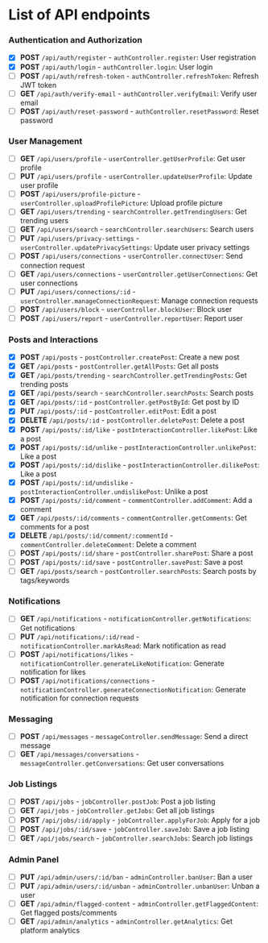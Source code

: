 # List of API endpoints

### Authentication and Authorization

- [x] **POST** `/api/auth/register` - `authController.register`: User registration
- [x] **POST** `/api/auth/login` - `authController.login`: User login
- [ ] **POST** `/api/auth/refresh-token` - `authController.refreshToken`: Refresh JWT token
- [ ] **GET** `/api/auth/verify-email` - `authController.verifyEmail`: Verify user email
- [ ] **POST** `/api/auth/reset-password` - `authController.resetPassword`: Reset password

### User Management

- [ ] **GET** `/api/users/profile` - `userController.getUserProfile`: Get user profile
- [ ] **PUT** `/api/users/profile` - `userController.updateUserProfile`: Update user profile
- [ ] **POST** `/api/users/profile-picture` - `userController.uploadProfilePicture`: Upload profile picture
- [ ] **GET** `/api/users/trending` - `searchController.getTrendingUsers`: Get trending users
- [ ] **GET** `/api/users/search` - `searchController.searchUsers`: Search users
- [ ] **PUT** `/api/users/privacy-settings` - `userController.updatePrivacySettings`: Update user privacy settings
- [ ] **POST** `/api/users/connections` - `userController.connectUser`: Send connection request
- [ ] **GET** `/api/users/connections` - `userController.getUserConnections`: Get user connections
- [ ] **PUT** `/api/users/connections/:id` - `userController.manageConnectionRequest`: Manage connection requests
- [ ] **POST** `/api/users/block` - `userController.blockUser`: Block user
- [ ] **POST** `/api/users/report` - `userController.reportUser`: Report user

### Posts and Interactions

- [x] **POST** `/api/posts` - `postController.createPost`: Create a new post
- [x] **GET** `/api/posts` - `postController.getAllPosts`: Get all posts
- [x] **GET** `/api/posts/trending` - `searchController.getTrendingPosts`: Get trending posts
- [x] **GET** `/api/posts/search` - `searchController.searchPosts`: Search posts
- [x] **GET** `/api/posts/:id` - `postController.getPostById`: Get post by ID
- [x] **PUT** `/api/posts/:id` - `postController.editPost`: Edit a post
- [x] **DELETE** `/api/posts/:id` - `postController.deletePost`: Delete a post
- [x] **POST** `/api/posts/:id/like` - `postInteractionController.likePost`: Like a post
- [x] **POST** `/api/posts/:id/unlike` - `postInteractionController.unlikePost`: Like a post
- [x] **POST** `/api/posts/:id/dislike` - `postInteractionController.dilikePost`: Like a post
- [x] **POST** `/api/posts/:id/undislike` - `postInteractionController.undislikePost`: Unlike a post
- [x] **POST** `/api/posts/:id/comment` - `commentController.addComment`: Add a comment
- [x] **GET** `/api/posts/:id/comments` - `commentController.getComments`: Get comments for a post
- [x] **DELETE** `/api/posts/:id/comment/:commentId` - `commentController.deleteComment`: Delete a comment
- [ ] **POST** `/api/posts/:id/share` - `postController.sharePost`: Share a post
- [ ] **POST** `/api/posts/:id/save` - `postController.savePost`: Save a post
- [ ] **GET** `/api/posts/search` - `postController.searchPosts`: Search posts by tags/keywords

### Notifications

- [ ] **GET** `/api/notifications` - `notificationController.getNotifications`: Get notifications
- [ ] **PUT** `/api/notifications/:id/read` - `notificationController.markAsRead`: Mark notification as read
- [ ] **POST** `/api/notifications/likes` - `notificationController.generateLikeNotification`: Generate notification for likes
- [ ] **POST** `/api/notifications/connections` - `notificationController.generateConnectionNotification`: Generate notification for connection requests

### Messaging

- [ ] **POST** `/api/messages` - `messageController.sendMessage`: Send a direct message
- [ ] **GET** `/api/messages/conversations` - `messageController.getConversations`: Get user conversations

### Job Listings

- [ ] **POST** `/api/jobs` - `jobController.postJob`: Post a job listing
- [ ] **GET** `/api/jobs` - `jobController.getJobs`: Get all job listings
- [ ] **POST** `/api/jobs/:id/apply` - `jobController.applyForJob`: Apply for a job
- [ ] **POST** `/api/jobs/:id/save` - `jobController.saveJob`: Save a job listing
- [ ] **GET** `/api/jobs/search` - `jobController.searchJobs`: Search job listings

### Admin Panel

- [ ] **PUT** `/api/admin/users/:id/ban` - `adminController.banUser`: Ban a user
- [ ] **PUT** `/api/admin/users/:id/unban` - `adminController.unbanUser`: Unban a user
- [ ] **GET** `/api/admin/flagged-content` - `adminController.getFlaggedContent`: Get flagged posts/comments
- [ ] **GET** `/api/admin/analytics` - `adminController.getAnalytics`: Get platform analytics
